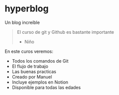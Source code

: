 # hyperblog
Un blog increíble

>El curso de git y Github es bastante importante 
> - Niño

En este curos veremos:
* Todos los comandos de Git
* El flujo de trabajo 
* Las buenas practicas
* Creado por Manuel
* Incluye ejemplos en Notion
* Disponible para todas las edades